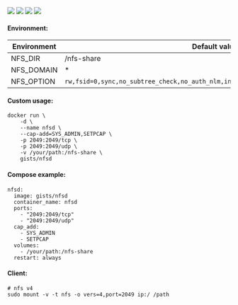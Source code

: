 ![](https://images.microbadger.com/badges/version/gists/nfsd.svg) ![](https://images.microbadger.com/badges/image/gists/nfsd.svg) ![](https://img.shields.io/docker/stars/gists/nfsd.svg) ![](https://img.shields.io/docker/pulls/gists/nfsd.svg)

#### Environment:

| Environment   | Default value |
|---------------|---------------|
| NFS_DIR       | /nfs-share    |
| NFS_DOMAIN    | *             |
| NFS_OPTION    | `rw,fsid=0,sync,no_subtree_check,no_auth_nlm,insecure,no_root_squash,crossmnt,no_acl` |

#### Custom usage:

    docker run \
        -d \
        --name nfsd \
        --cap-add=SYS_ADMIN,SETPCAP \
        -p 2049:2049/tcp \
        -p 2049:2049/udp \
        -v /your/path:/nfs-share \
        gists/nfsd

#### Compose example:

    nfsd:
      image: gists/nfsd
      container_name: nfsd
      ports:
        - "2049:2049/tcp"
        - "2049:2049/udp"
      cap_add:
        - SYS_ADMIN
        - SETPCAP
      volumes:
        - /your/path:/nfs-share
      restart: always

#### Client:

    # nfs v4
    sudo mount -v -t nfs -o vers=4,port=2049 ip:/ /path
